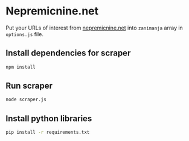 # Nepremicnine.net

Put your URLs of interest from [nepremicnine.net](https://www.nepremicnine.net/) into `zanimanja` array in `options.js` file.

## Install dependencies for scraper

```bash
npm install
```

## Run scraper

```bash
node scraper.js
```

## Install python libraries

```bash
pip install -r requirements.txt
```
